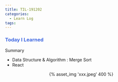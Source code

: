 ```yaml
---
title: TIL-191202
categories:
  - Learn Log
tags:
---
```


### <span style="color:royalblue"> Today I Learned

Summary

- Data Structure & Algorithm : Merge Sort
- React

<!-- more -->

 <center>{% asset_img 'xxx.jpeg' 400 %}</center>
